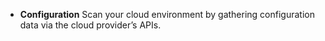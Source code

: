 * **Configuration** Scan your cloud environment by gathering configuration data via the cloud provider’s APIs. 